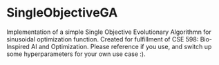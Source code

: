 # SingleObjectiveGA
Implementation of a simple Single Objective Evolutionary Algorithmn for sinusoidal optimization function. Created for fulfillment of CSE 598: Bio-Inspired AI and Optimization. Please reference if you use, and switch up some hyperparameters for your own use case :).
